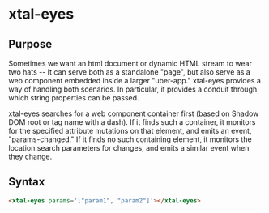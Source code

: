 # xtal-eyes

## Purpose

Sometimes we want an html document or dynamic HTML stream to wear two hats -- It can serve both as a standalone "page", but also serve as a web component embedded inside a larger "uber-app."  xtal-eyes provides a way of handling both scenarios.  In particular, it provides a conduit through which string properties can be passed.

xtal-eyes searches for a web component container first (based on Shadow DOM root or tag name with a dash).  If it finds such a container, it monitors for the specified attribute mutations on that element, and emits an event, "params-changed."  If it finds no such containing element, it monitors the location.search parameters for changes, and emits a similar event when they change.

## Syntax
```html
<xtal-eyes params='["param1", "param2"]'></xtal-eyes>
```